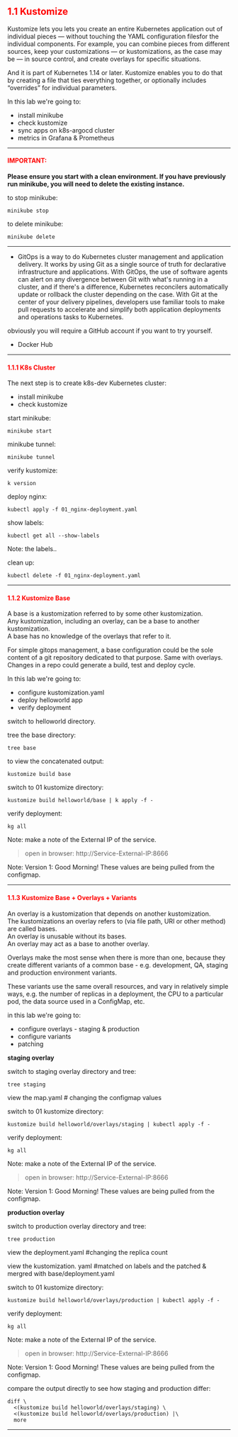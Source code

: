 ## <font color='red'> 1.1 Kustomize </font>
Kustomize lets you lets you create an entire Kubernetes application out of individual pieces — without touching the YAML configuration filesfor the individual components.  For example, you can combine pieces from different sources, keep your customizations — or kustomizations, as the case may be — in source control, and create overlays for specific situations. 


And it is part of Kubernetes 1.14 or later. Kustomize enables you to do that by creating a file that ties everything together, or optionally includes “overrides” for individual parameters.

In this lab we're going to:
* install minikube
* check kustomize
* sync apps on k8s-argocd cluster
* metrics in Grafana & Prometheus

---

#### <font color='red'>IMPORTANT:</font> 
<strong>Please ensure you start with a clean environment. 
If you have previously run minikube, you will need to delete the existing instance.</strong>

to stop  minikube:
```
minikube stop
```
to delete  minikube:
```
minikube delete
```

---







* GitOps is a way to do Kubernetes cluster management and application delivery.  It works by using Git as a single source of truth for declarative infrastructure and applications. With GitOps, the use of software agents can alert on any divergence between Git with what's running in a cluster, and if there's a difference, Kubernetes reconcilers automatically update or rollback the cluster depending on the case. With Git at the center of your delivery pipelines, developers use familiar tools to make pull requests to accelerate and simplify both application deployments and operations tasks to Kubernetes.

obviously you will require a GitHub account if you want to try yourself.

* Docker Hub


---

#### <font color='red'> 1.1.1 K8s Cluster </font>
The next step is to create k8s-dev Kubernetes cluster: 
* install minikube
* check kustomize

start minikube:
```
minikube start
```
minikube tunnel:
```
minikube tunnel
```
verify kustomize:
```
k version
```

deploy nginx:
```
kubectl apply -f 01_nginx-deployment.yaml
```
show labels:
```
kubectl get all --show-labels
```
Note: the labels..

clean up:
```
kubectl delete -f 01_nginx-deployment.yaml
```

---

#### <font color='red'> 1.1.2 Kustomize Base </font>
A base is a kustomization referred to by some other kustomization.  
Any kustomization, including an overlay, can be a base to another kustomization.  
A base has no knowledge of the overlays that refer to it.  

For simple gitops management, a base configuration could be the sole content of a git repository dedicated to that purpose. Same with overlays. Changes in a repo could generate a build, test and deploy cycle.

In this lab we're going to:
* configure kustomization.yaml
* deploy helloworld app
* verify deployment

switch to helloworld directory.

tree the base directory:
```
tree base
```
to view the concatenated output:
```
kustomize build base
```
switch to 01 kustomize directory:
```
kustomize build helloworld/base | k apply -f -
```
verify deployment:
```
kg all
```
Note: make a note of the External IP of the service.

 > open in browser: http://Service-External-IP:8666

Note: Version 1: Good Morning!  These values are being pulled from the configmap. 

--- 

#### <font color='red'> 1.1.3 Kustomize Base + Overlays + Variants </font>
An overlay is a kustomization that depends on another kustomization.  
The kustomizations an overlay refers to (via file path, URI or other method) are called bases.  
An overlay is unusable without its bases.  
An overlay may act as a base to another overlay.  

Overlays make the most sense when there is more than one, because they create different variants of a common base - e.g. development, QA, staging and production environment variants.  

These variants use the same overall resources, and vary in relatively simple ways, e.g. the number of replicas in a deployment, the CPU to a particular pod, the data source used in a ConfigMap, etc.  

in this lab we're going to:
* configure overlays - staging & production
* configure variants
* patching

**staging overlay**

switch to staging overlay directory and tree:
```
tree staging
```
view the map.yaml # changing the configmap values

switch to 01 kustomize directory:
```
kustomize build helloworld/overlays/staging | kubectl apply -f -
```
verify deployment:
```
kg all
```
Note: make a note of the External IP of the service.

 > open in browser: http://Service-External-IP:8666

Note: Version 1: Good Morning!  These values are being pulled from the configmap. 


**production overlay**

switch to production overlay directory and tree:
```
tree production
```
view the deployment.yaml #changing the replica count

view the kustomization. yaml #matched on labels and the patched & mergred with base/deployment.yaml

switch to 01 kustomize directory:
```
kustomize build helloworld/overlays/production | kubectl apply -f -
```
verify deployment:
```
kg all
```
Note: make a note of the External IP of the service.

 > open in browser: http://Service-External-IP:8666

Note: Version 1: Good Morning!  These values are being pulled from the configmap. 

compare the output directly to see how staging and production differ:
```
diff \
  <(kustomize build helloworld/overlays/staging) \
  <(kustomize build helloworld/overlays/production) |\
  more
```

---